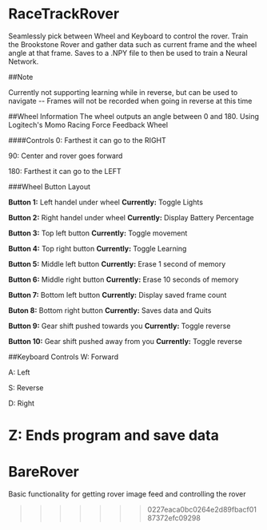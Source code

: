 # RaceTrackRover

Seamlessly pick between Wheel and Keyboard to control the rover. Train the Brookstone Rover and gather data such as current frame and the wheel angle at that frame. Saves to a .NPY file to then be used to train a Neural Network.


##Note

Currently not supporting learning while in reverse, but can be used to navigate -- Frames will not be recorded when going in reverse at this time


##Wheel Information
The wheel outputs an angle between 0 and 180. Using Logitech's Momo Racing Force Feedback Wheel


####Controls
0: Farthest it can go to the RIGHT

90: Center and rover goes forward

180: Farthest it can go to the LEFT


###Wheel Button Layout

**Button 1:** Left handel under wheel
**Currently:** Toggle Lights

**Button 2:** Right handel under wheel
**Currently:** Display Battery Percentage

**Button 3:** Top left button
**Currently:** Toggle movement

**Button 4:** Top right button
**Currently:** Toggle Learning

**Button 5:** Middle left button
**Currently:** Erase 1 second of memory

**Button 6:** Middle right button
**Currently:** Erase 10 seconds of memory

**Button 7:** Bottom left button
**Currently:** Display saved frame count

**Buton 8:** Bottom right button
**Currently:** Saves data and Quits

**Button 9:** Gear shift pushed towards you
**Currently:** Toggle reverse

**Button 10:** Gear shift pushed away from you
**Currently:** Toggle reverse


##Keyboard Controls
  W: Forward

  A: Left

  S: Reverse

  D: Right

  Z: Ends program and save data
=======
# BareRover
Basic functionality for getting rover image feed and controlling the rover
>>>>>>> 0227eaca0bc0264e2d89fbacf0187372efc09298
